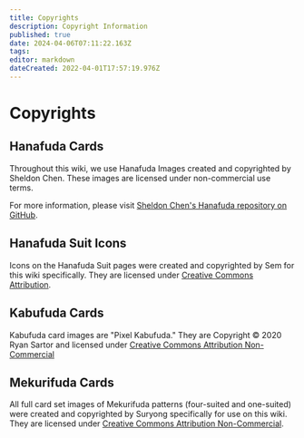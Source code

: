 ```yaml
---
title: Copyrights
description: Copyright Information
published: true
date: 2024-04-06T07:11:22.163Z
tags: 
editor: markdown
dateCreated: 2022-04-01T17:57:19.976Z
---
```


# Copyrights

## Hanafuda Cards

Throughout this wiki, we use Hanafuda Images created and copyrighted by Sheldon Chen.  These images are licensed under non-commercial use terms.

For more information, please visit [Sheldon Chen's Hanafuda repository on GitHub](https://github.com/SheldonSChen/hanafuda/issues/6).

## Hanafuda Suit Icons

Icons on the Hanafuda Suit pages were created and copyrighted by Sem for this wiki specifically.  They are licensed under [Creative Commons Attribution](https://creativecommons.org/licenses/by/2.0/).

## Kabufuda Cards

Kabufuda card images are "Pixel Kabufuda."  They are Copyright &copy; 2020 Ryan Sartor and licensed under [Creative Commons Attribution Non-Commercial](http://creativecommons.org/licenses/by-nc/4.0/)

## Mekurifuda Cards

All full card set images of Mekurifuda patterns (four-suited and one-suited) were created and copyrighted by Suryong specifically for use on this wiki. They are licensed under [Creative Commons Attribution Non-Commercial](http://creativecommons.org/licenses/by-nc/4.0/).